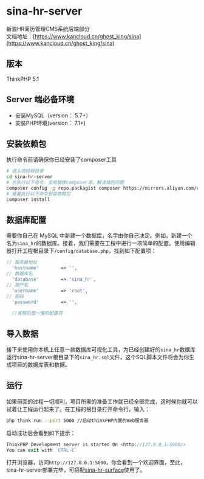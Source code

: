 # sina-hr-server
新浪HR简历管理CMS系统后端部分<br />
文档地址：[https://www.kancloud.cn/ghost_king/sina](https://www.kancloud.cn/ghost_king/sina)
## 版本
ThinkPHP 5.1
## Server 端必备环境
* 安装MySQL（version： 5.7+）
* 安装PHP环境(version： 7.1+)
## 安装依赖包
执行命令前请确保你已经安装了composer工具
```bash
# 进入项目根目录
cd sina-hr-server
# 先执行以下命令，全局替换composer源，解决墙的问题
composer config -g repo.packagist composer https://mirrors.aliyun.com/composer/
# 接着执行以下命令安装依赖包
composer install
```
## 数据库配置
需要你自己在 MySQL 中新建一个数据库，名字由你自己决定。例如，新建一个名为` sina_hr `的数据库。接着，我们需要在工程中进行一项简单的配置。使用编辑器打开工程根目录下``/config/database.php``，找到如下配置项：

```php
// 服务器地址
  'hostname'        => '',
// 数据库名
  'database'        => 'sina_hr',
// 用户名
  'username'        => 'root',
// 密码
  'password'        => '',
  
  //省略后面一堆的配置项
```
## 导入数据
接下来使用你本机上任意一款数据库可视化工具，为已经创建好的`sina_hr`数据库运行sina-hr-server根目录下的`sina_hr.sql`文件，这个SQL脚本文件将会为你生成项目的数据库表和数据。
## 运行
如果前面的过程一切顺利，项目所需的准备工作就已经全部完成，这时候你就可以试着让工程运行起来了。在工程的根目录打开命令行，输入：
```bash
php think run --port 5000 //启动thinkPHP内置的Web服务器
```
启动成功后会看到如下提示：
```php
ThinkPHP Development server is started On <http://127.0.0.1:5000/>
You can exit with `CTRL-C`
```
打开浏览器，访问``http://127.0.0.1:5000``，你会看到一个欢迎界面，至此，sina-hr-server部署完毕，可搭配[sina-hr-surface]()使用了。
